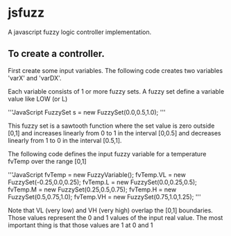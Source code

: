 jsfuzz
======

A javascript fuzzy logic controller implementation.

To create a controller.
------------------------

First create some input variables.  The following code creates 
two variables 'varX' and 'varDX'. 

Each variable consists of 1 or more fuzzy sets.  A fuzzy set define a variable
value like LOW (or L) 

'''JavaScript
	FuzzySet s = new FuzzySet(0.0,0.5,1.0);
'''	
	
This fuzzy set is a sawtooth function where the set value is zero outside [0,1] and increases 
linearly from 0 to 1 in the interval [0,0.5] and decreases linearly from 1 to 0 in the interval
[0.5,1].

The following code defines the input fuzzy variable for a temperature fvTemp over the range [0,1] 

'''JavaScript
fvTemp = new FuzzyVariable();
fvTemp.VL = new FuzzySet(-0.25,0.0,0.25);
fvTemp.L = new FuzzySet(0.0,0.25,0.5);
fvTemp.M = new FuzzySet(0.25,0.5,0.75);
fvTemp.H = new FuzzySet(0.5,0.75,1.0);
fvTemp.VH = new FuzzySet(0.75,1.0,1.25);
'''

Note that VL (very low) and VH (very high) overlap the [0,1] boundaries.   Those values represent
the 0 and 1 values of the input real value.  The most important thing is that those values are 1 
at 0 and 1





